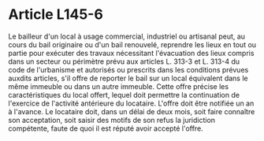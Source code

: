 # Article L145-6

Le bailleur d'un local à usage commercial, industriel ou artisanal peut, au cours du bail originaire ou d'un bail renouvelé, reprendre les lieux en tout ou partie pour exécuter des travaux nécessitant l'évacuation des lieux compris dans un secteur ou périmètre prévu aux articles L. 313-3 et L. 313-4 du code de l'urbanisme et autorisés ou prescrits dans les conditions prévues auxdits articles, s'il offre de reporter le bail sur un local équivalent dans le même immeuble ou dans un autre immeuble. Cette offre précise les caractéristiques du local offert, lequel doit permettre la continuation de l'exercice de l'activité antérieure du locataire. L'offre doit être notifiée un an à l'avance.   Le locataire doit, dans un délai de deux mois, soit faire connaître son acceptation, soit saisir des motifs de son refus la juridiction compétente, faute de quoi il est réputé avoir accepté l'offre.